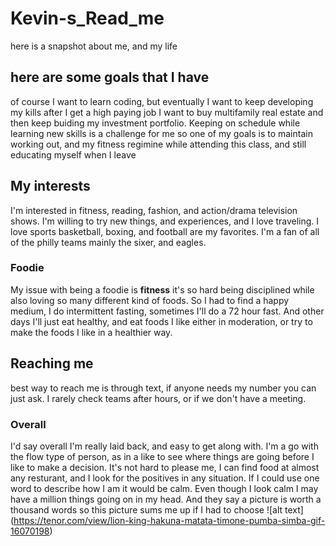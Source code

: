 # Kevin-s_Read_me

here is a snapshot about me, and my life

## here are some goals that I have

of course I want to learn coding, but eventually I want to keep developing my kills
after I get a high paying job I want to buy multifamily real estate and then keep buiding my investment portfolio.
Keeping on schedule while learning new skills is a challenge for me
so one of my goals is to maintain working out, and my fitness regimine while attending this class, and still educating myself when I leave

## My interests

I'm interested in fitness, reading, fashion, and action/drama television shows.
I'm willing to try new things, and experiences, and I love traveling.
I love sports basketball, boxing, and football are my favorites.
I'm a fan of all of the philly teams mainly the sixer, and eagles.

### Foodie

My issue with being a foodie is **fitness**
it's so hard being disciplined while also loving so many different kind of foods.
So I had to find a happy medium, I do intermittent fasting, sometimes I'll do a 72 hour fast.
And other days I'll just eat healthy, and eat foods I like either in moderation, or try to make the foods I like in a healthier way.

## Reaching me
best way to reach me is through text, if anyone needs my number you can just ask.
I rarely check teams after hours, or if we don't have a meeting. 






### Overall

I'd say overall I'm really laid back, and easy to get along with.
I'm a go with the flow type of person, as in a like to see where things are going before I like to make a decision.
It's not hard to please me, I can find food at almost any resturant, and I look for the positives in any situation.
If I could use one word to describe how I am it would be calm.
Even though I look calm I may have a million things going on in my head.
And they say a picture is worth a thousand words so this picture sums me up if I had to choose ![alt text] (https://tenor.com/view/lion-king-hakuna-matata-timone-pumba-simba-gif-16070198)